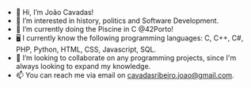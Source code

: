- 👋 Hi, I’m João Cavadas! 
- 👀 I’m interested in history, politics and Software Development.
- 🌱 I’m currently doing the Piscine in C @42Porto!
- 🖥️ I currently know the following programming languages: C, C++, C#, PHP, Python, HTML, CSS, Javascript, SQL.
- 💞️ I’m looking to collaborate on any programming projects, since I'm always looking to expand my knowledge. 
- 📫 You can reach me via email on cavadasribeiro.joao@gmail.com.

<!---
whyflyy/whyflyy is a ✨ special ✨ repository because its `README.md` (this file) appears on your GitHub profile.
You can click the Preview link to take a look at your changes.
--->
